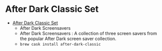 # After Dark Classic Set
- [After Dark Classic Set](https://en.infinisys.co.jp/product/afterdarkclassicset/index.shtml)
  -   After Dark Screensavers
  - After Dark Screensavers : A collection of three screen savers from the popular After Dark screen saver collection.
  - `brew cask install after-dark-classic`
